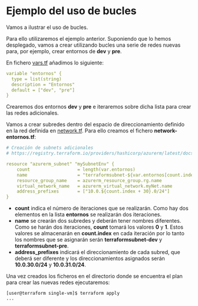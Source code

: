 # Ejemplo del uso de bucles

Vamos a ilustrar el uso de bucles.

Para ello utilizaremos el ejemplo anterior. Suponiendo que lo hemos desplegado, vamos a crear utilizando bucles una serie de redes nuevas para, por ejemplo, crear entornos de **dev** y **pre**.

En fichero [vars.tf](single-vm/vars.tf) añadimos lo siguiente:

```yaml
variable "entornos" {
  type = list(string)
  description = "Entornos"
  default = ["dev", "pre"]
}
```

Crearemos dos entornos **dev** y **pre** e iteraremos sobre dicha lista para crear las redes adicionales.

Vamos a crear subredes dentro del espacio de direccionamiento definido en la red definida en [network.tf](single-vm/network.tf). Para ello creamos el fichero **network-entornos.tf**:

```yaml
# Creación de subnets adicionales
# https://registry.terraform.io/providers/hashicorp/azurerm/latest/docs/resources/subnet

resource "azurerm_subnet" "mySubnetEnv" {
    count                  = length(var.entornos)
    name                   = "terraformsubnet-${var.entornos[count.index]}"
    resource_group_name    = azurerm_resource_group.rg.name
    virtual_network_name   = azurerm_virtual_network.myNet.name
    address_prefixes       = ["10.0.${count.index + 30}.0/24"]
}
```

 + **count** indica el número de iteraciones que se realizarán. Como hay dos elementos en la lista **entornos** se realizarán dos iteraciones.
 + **name** se crearán dos subredes y deberán tener nombres diferentes. Como se harán dos iteraciones, **count** tomará los valores **0** y **1**. Estos valores se almacenarán en **count.index** en cada iteración por lo tanto los nombres que se asignarán serán **terraformsubnet-dev** y **terraformsubnet-pre**.
 + **address_prefixes** indicará el direccionamiento de cada subred, que deberá ser diferente y los direccionamientos asignados serán **10.0.30.0/24** y **10.0.31.0/24**.

 Una vez creados los ficheros en el directorio donde se encuentra el plan para crear las nuevas redes ejecutaremos:

```console
[user@terraform single-vm]$ terraform apply
...
```
